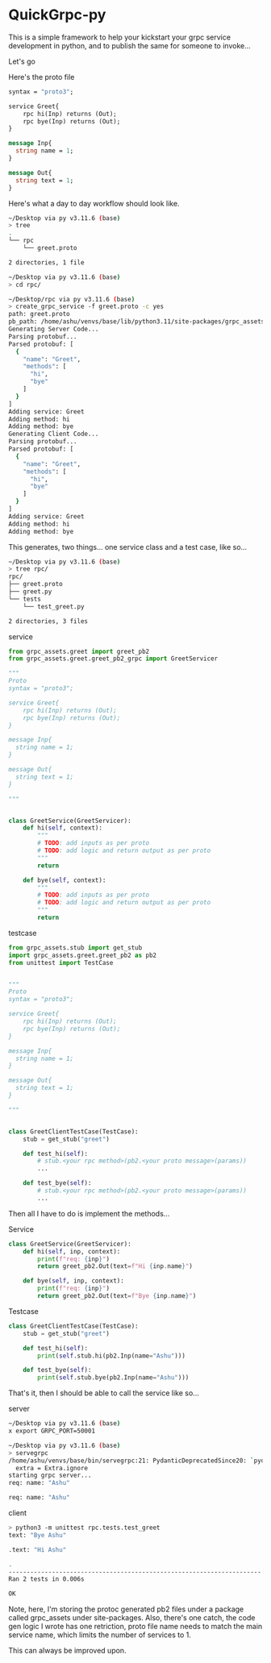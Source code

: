 # QuickGrpc-py

This is a simple framework to help your kickstart your grpc service development in python, and to publish the same for someone to invoke...

Let's go

Here's the proto file

```protobuf
syntax = "proto3";

service Greet{
    rpc hi(Inp) returns (Out);
    rpc bye(Inp) returns (Out);
}

message Inp{
  string name = 1;
}

message Out{
  string text = 1;
}
```

Here's what a day to day workflow should look like.
```bash
~/Desktop via py v3.11.6 (base)
> tree
.
└── rpc
    └── greet.proto

2 directories, 1 file

~/Desktop via py v3.11.6 (base)
> cd rpc/

~/Desktop/rpc via py v3.11.6 (base)
> create_grpc_service -f greet.proto -c yes
path: greet.proto
pb_path: /home/ashu/venvs/base/lib/python3.11/site-packages/grpc_assets/greet
Generating Server Code...
Parsing protobuf...
Parsed protobuf: [
  {
    "name": "Greet",
    "methods": [
      "hi",
      "bye"
    ]
  }
]
Adding service: Greet
Adding method: hi
Adding method: bye
Generating Client Code...
Parsing protobuf...
Parsed protobuf: [
  {
    "name": "Greet",
    "methods": [
      "hi",
      "bye"
    ]
  }
]
Adding service: Greet
Adding method: hi
Adding method: bye
```


This generates, two things... one service class and a test case, like so...

```bash
~/Desktop via py v3.11.6 (base)
> tree rpc/
rpc/
├── greet.proto
├── greet.py
└── tests
    └── test_greet.py

2 directories, 3 files
```

service

```python
from grpc_assets.greet import greet_pb2
from grpc_assets.greet.greet_pb2_grpc import GreetServicer

"""
Proto
syntax = "proto3";

service Greet{
    rpc hi(Inp) returns (Out);
    rpc bye(Inp) returns (Out);
}

message Inp{
  string name = 1;
}

message Out{
  string text = 1;
}

"""


class GreetService(GreetServicer):
    def hi(self, context):
        """
        # TODO: add inputs as per proto
        # TODO: add logic and return output as per proto
        """
        return

    def bye(self, context):
        """
        # TODO: add inputs as per proto
        # TODO: add logic and return output as per proto
        """
        return
```

testcase 

```python
from grpc_assets.stub import get_stub
import grpc_assets.greet.greet_pb2 as pb2
from unittest import TestCase


"""
Proto
syntax = "proto3";

service Greet{
    rpc hi(Inp) returns (Out);
    rpc bye(Inp) returns (Out);
}

message Inp{
  string name = 1;
}

message Out{
  string text = 1;
}

"""


class GreetClientTestCase(TestCase):
    stub = get_stub("greet")

    def test_hi(self):
        # stub.<your rpc method>(pb2.<your proto message>(params))
        ...

    def test_bye(self):
        # stub.<your rpc method>(pb2.<your proto message>(params))
        ...
```

Then all I have to do is implement the methods...

Service 

```python
class GreetService(GreetServicer):
    def hi(self, inp, context):
        print(f"req: {inp}")
        return greet_pb2.Out(text=f"Hi {inp.name}")

    def bye(self, inp, context):
        print(f"req: {inp}")
        return greet_pb2.Out(text=f"Bye {inp.name}")
```

Testcase

```python
class GreetClientTestCase(TestCase):
    stub = get_stub("greet")

    def test_hi(self):
        print(self.stub.hi(pb2.Inp(name="Ashu")))

    def test_bye(self):
        print(self.stub.bye(pb2.Inp(name="Ashu")))
```

That's it, then I should be able to call the service like so...

server 
```bash
~/Desktop via py v3.11.6 (base)
x export GRPC_PORT=50001

~/Desktop via py v3.11.6 (base)
> servegrpc
/home/ashu/venvs/base/bin/servegrpc:21: PydanticDeprecatedSince20: `pydantic.config.Extra` is deprecated, use literal values instead (e.g. `extra='allow'`). Deprecated in Pydantic V2.0 to be removed in V3.0. See Pydantic V2 Migration Guide at https://errors.pydantic.dev/2.3/migration/
  extra = Extra.ignore
starting grpc server...
req: name: "Ashu"

req: name: "Ashu"
```

client
```bash
> python3 -m unittest rpc.tests.test_greet
text: "Bye Ashu"

.text: "Hi Ashu"

.
----------------------------------------------------------------------
Ran 2 tests in 0.006s

OK
```

Note, here, I'm storing the protoc generated pb2 files under a package called grpc_assets under site-packages.
Also,  there's one catch, the code gen logic I wrote has one retriction, proto file name needs to match the main service name, which limits the number of services to 1. 

This can always be improved upon.

